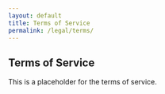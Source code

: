 ```yaml
---
layout: default
title: Terms of Service
permalink: /legal/terms/
---
```


## Terms of Service

This is a placeholder for the terms of service.
